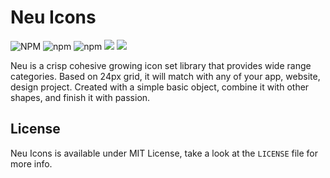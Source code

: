 # Neu Icons

![NPM](https://img.shields.io/npm/l/neuicons) ![npm](https://img.shields.io/npm/dm/neuicons) ![npm](https://img.shields.io/npm/v/neuicons) [![](https://data.jsdelivr.com/v1/package/npm/neuicons/badge)](https://www.jsdelivr.com/package/npm/neuicons) <a href="https://ko-fi.com/roywj" rel="nofollow"><img src="https://img.shields.io/badge/Support%20me%20on-Ko--fi-red" style="max-width:100%;"></a>

Neu is a crisp cohesive growing icon set library that provides wide range categories. Based on 24px grid, it will match with any of your app, website, design project. Created with a simple basic object, combine it with other shapes, and finish it with passion.

## License
Neu Icons is available under MIT License, take a look at the `LICENSE` file for more info.
